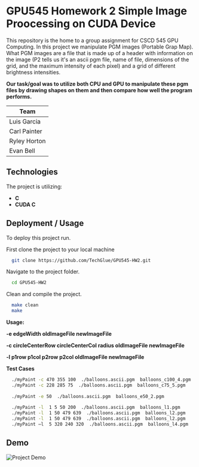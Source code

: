 # GPU545 Homework 2 Simple Image Proocessing on CUDA Device

This repository is the home to a group assignment for CSCD 545 GPU Computing. In this project we manipulate PGM images (Portable Grap Map). What PGM images are a file that is made up of a header with information on the image (P2 tells us it's an ascii pgm file, name of file, dimensions of the grid, and the maximum intensity of each pixel) and a grid of different brightness intensities. 

**Our task/goal was to utilize both CPU and GPU to manipulate these pgm files by drawing shapes on them and then compare how well the program performs.**

| **Team**       |
| -------------- |
| Luis Garcia    |
| Carl Painter   |
| Ryley Horton   |
| Evan Bell      |

## Technologies
The project is utilizing:

- **C** 
- **CUDA C**

## Deployment / Usage 

To deploy this project run. 

First clone the project to your local machine

```bash
  git clone https://github.com/TechGlue/GPU545-HW2.git
```

Navigate to the project folder.
```bash
  cd GPU545-HW2
```
Clean and compile the project.
```bash
  make clean
  make
```
**Usage:**
 
**-e edgeWidth  oldImageFile  newImageFile**

**-c circleCenterRow circleCenterCol radius  oldImageFile  newImageFile**

**-l p1row  p1col  p2row  p2col  oldImageFile  newImageFile**

**Test Cases** 
```bash
  ./myPaint -c 470 355 100  ./balloons.ascii.pgm  balloons_c100_4.pgm 
  ./myPaint -c 228 285 75  ./balloons.ascii.pgm  balloons_c75_5.pgm 
  
  ./myPaint -e 50  ./balloons.ascii.pgm  balloons_e50_2.pgm
  
  ./myPaint -l  1 5 50 200  ./balloons.ascii.pgm  balloons_l1.pgm
  ./myPaint -l  1 50 479 639  ./balloons.ascii.pgm  balloons_l2.pgm
  ./myPaint -l  1 50 479 639  ./balloons.ascii.pgm  balloons_l2.pgm
  ./myPaint –l  5 320 240 320  ./balloons.ascii.pgm  balloons_l4.pgm
```

## Demo

![Project Demo](./../ContributingGuide/GPUHW2Demo.gif?raw=true)
